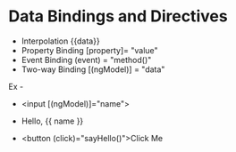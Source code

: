 # Data Bindings and Directives

- Interpolation {{data}}
- Property Binding [property]= "value"
- Event Binding (event) = "method()"
- Two-way Binding [(ngModel)] = "data"

Ex -

- <input [(ngModel)]="name">
- <p>Hello, {{ name }}</p>
- <button (click)="sayHello()">Click Me</button>
